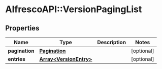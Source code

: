 # AlfrescoAPI::VersionPagingList

## Properties
Name | Type | Description | Notes
------------ | ------------- | ------------- | -------------
**pagination** | [**Pagination**](Pagination.md) |  | [optional] 
**entries** | [**Array&lt;VersionEntry&gt;**](VersionEntry.md) |  | [optional] 


